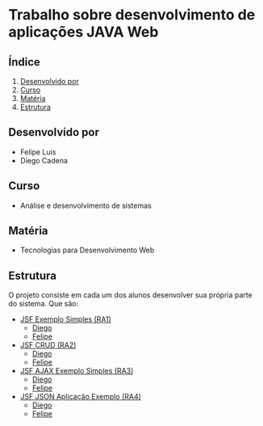 # Trabalho sobre desenvolvimento de aplicações JAVA Web

## Índice
1. [Desenvolvido por](#desenvolvido-por)
2. [Curso](#curso)
3. [Matéria](#matéria)
4. [Estrutura](#estrutura)

## Desenvolvido por
- Felipe Luis
- Diego Cadena

## Curso
- Análise e desenvolvimento de sistemas

## Matéria
- Tecnologias para Desenvolvimento Web

## Estrutura
O projeto consiste em cada um dos alunos desenvolver sua própria parte do sistema. Que são:

- [JSF Exemplo Simples (RA1)](https://github.com/felipelssilva/pucpr-twd-group-control-version/tree/main/JSF-Exemplo-Simples)
    - [Diego](https://github.com/felipelssilva/pucpr-twd-group-control-version/tree/main/JSF-Exemplo-Simples/Diego)
    - [Felipe](https://github.com/felipelssilva/pucpr-twd-group-control-version/tree/main/JSF-Exemplo-Simples/Felipe)
- [JSF CRUD (RA2)](https://github.com/felipelssilva/pucpr-twd-group-control-version/tree/main/JSF-CRUD)
    - [Diego](https://github.com/felipelssilva/pucpr-twd-group-control-version/tree/main/JSF-CRUD/Diego)
    - [Felipe](https://github.com/felipelssilva/pucpr-twd-group-control-version/tree/main/JSF-CRUD/Felipe)
- [JSF AJAX Exemplo Simples (RA3)](https://github.com/felipelssilva/pucpr-twd-group-control-version/tree/main/JSF-AJAX-Exemplo-Simples)
    - [Diego](https://github.com/felipelssilva/pucpr-twd-group-control-version/tree/main/JSF-AJAX-Exemplo-Simples/Diego)
    - [Felipe](https://github.com/felipelssilva/pucpr-twd-group-control-version/tree/main/JSF-AJAX-Exemplo-Simples/Felipe)
- [JSF JSON Aplicação Exemplo (RA4)](https://github.com/felipelssilva/pucpr-twd-group-control-version/tree/main/JSF-JSON-Aplicacao-Exemplo)
    - [Diego](https://github.com/felipelssilva/pucpr-twd-group-control-version/tree/main/JSF-JSON-Aplicacao-Exemplo/Diego)
    - [Felipe](https://github.com/felipelssilva/pucpr-twd-group-control-version/tree/main/JSF-JSON-Aplicacao-Exemplo/Felipe)

